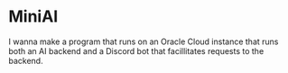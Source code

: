 # MiniAI
I wanna make a program that runs on an Oracle Cloud instance that runs both an AI backend and a Discord bot that facillitates requests to the backend.
